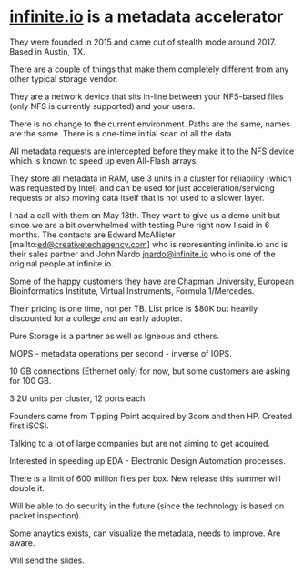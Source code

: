 # [infinite.io](http://www.infinite.io/) is a metadata  accelerator


They were founded in 2015 and came out of stealth mode around 2017. Based in Austin, TX.


There are a couple of things that make them completely different from any other typical storage vendor.


They are a network device that sits in-line between your NFS-based files (only NFS is currently supported) and your users.


There is no change to the current environment. Paths are the same, names are the same. There is a one-time initial scan of all the data.


All metadata requests are intercepted before they make it to the NFS device which is known to speed up even All-Flash arrays.


They store all metadata in RAM, use 3 units in a cluster for reliability (which was requested by Intel) and can be used for just acceleration/servicng requests or also moving data itself that is not used to a slower layer.


I had a call with them on May 18th. They want to give us a demo unit but since we are a bit overwhelmed with testing Pure right now I said in 6 months.
The contacts are Edward McAllister [mailto:ed@creativetechagency.com] who is representing infinite.io and is their sales partner and John Nardo jnardo@infinite.io who is one of the original people at infinite.io.


Some of the happy customers they have are Chapman University, European Bioinformatics Institute, Virtual Instruments, Formula 1/Mercedes.


Their pricing is one time, not per TB. List price is $80K but heavily discounted for a college and an early adopter.


Pure Storage is a partner as well as Igneous and others.


MOPS - metadata operations per second - inverse of IOPS.


10 GB connections (Ethernet only) for now, but some customers are asking for 100 GB.


3 2U units per cluster, 12 ports each.


Founders came from Tipping Point acquired by 3com and then HP. Created first iSCSI.


Talking to a lot of large companies but are not aiming to get acquired.


Interested in speeding up EDA - Electronic Design Automation processes.


There is a limit of 600 million files per box. New release this summer will double it.


Will be able to do security in the future (since the technology is based on packet inspection).


Some anaytics exists, can visualize the metadata, needs to improve. Are aware.


Will send the slides.
